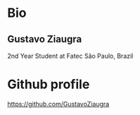 # Bio
## Gustavo Ziaugra
2nd Year Student at Fatec São Paulo, Brazil
# Github profile
https://github.com/GustavoZiaugra
